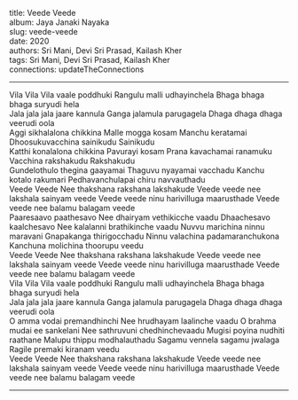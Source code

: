 title: Veede Veede  
album: Jaya Janaki Nayaka  
slug: veede-veede  
date: 2020  
authors: Sri Mani, Devi Sri Prasad, Kailash Kher  
tags: Sri Mani, Devi Sri Prasad, Kailash Kher  
connections: updateTheConnections  

------------

Vila Vila Vila vaale poddhuki Rangulu malli udhayinchela Bhaga bhaga bhaga suryudi hela  
Jala jala jala jaare kannula Ganga jalamula parugagela Dhaga dhaga dhaga veerudi oola  
Aggi sikhalalona chikkina Malle mogga kosam Manchu keratamai Dhoosukuvacchina sainikudu Sainikudu  
Katthi konalalona chikkina Pavurayi kosam Prana kavachamai ranamuku Vacchina rakshakudu Rakshakudu  
Gundelothulo thegina gaayamai Thaguvu nyayamai vacchadu Kanchu kotalo rakumari Pedhavanchulapai chiru navvauthadu  
Veede Veede Nee thakshana rakshana lakshakude Veede veede nee lakshala sainyam veede Veede veede ninu harivilluga maarusthade Veede veede nee balamu balagam veede  
Paaresaavo paathesavo Nee dhairyam vethikicche vaadu Dhaachesavo kaalchesavo Nee kalalanni brathikinche vaadu Nuvvu marichina ninnu maravani Gnapakanga thirigocchadu Ninnu valachina padamaranchukona Kanchuna molichina thoorupu veedu  
Veede Veede Nee thakshana rakshana lakshakude Veede veede nee lakshala sainyam veede Veede veede ninu harivilluga maarusthade Veede veede nee balamu balagam veede  
Vila Vila Vila vaale poddhuki Rangulu malli udhayinchela Bhaga bhaga bhaga suryudi hela  
Jala jala jala jaare kannula Ganga jalamula parugagela Dhaga dhaga dhaga veerudi oola  
O amma vodai premandhinchi Nee hrudhayam laalinche vaadu O brahma mudai ee sankelani Nee sathruvuni chedhinchevaadu Mugisi poyina nudhiti raathane Malupu thippu modhalauthadu Sagamu vennela sagamu jwalaga Ragile premaki kiranam veedu  
Veede Veede Nee thakshana rakshana lakshakude Veede veede nee lakshala sainyam veede Veede veede ninu harivilluga maarusthade Veede veede nee balamu balagam veede  


------------
